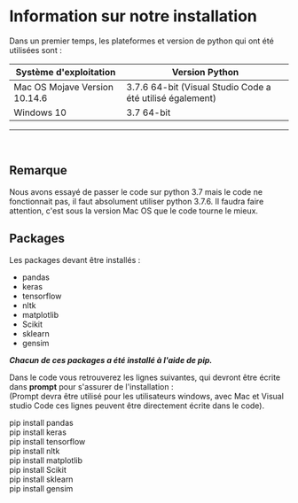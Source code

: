 # Information sur notre installation

Dans un premier temps, les plateformes et version de python qui ont été utilisées sont :
 
 Système d'exploitation          |  Version Python 
---------------------------------|------------------------------------------------------------|
Mac OS Mojave Version 10.14.6    |   3.7.6 64-bit (Visual Studio Code a été utilisé également)
Windows 10                       |   3.7 64-bit
***
&nbsp;
## Remarque

Nous avons essayé de passer le code sur python 3.7 mais le code ne fonctionnait pas, il faut absolument utiliser python 3.7.6.
Il faudra faire attention, c'est sous la version Mac OS que le code tourne le mieux.

## Packages

Les packages devant être installés : 

- pandas
- keras
- tensorflow
- nltk
- matplotlib
- Scikit
- sklearn
- gensim


<i><b>Chacun de ces packages a été installé à l'aide de pip.</i></b>

Dans le code vous retrouverez les lignes suivantes, qui devront être écrite dans <b>prompt</b> pour s'assurer de l'installation :  
(Prompt devra être utilisé pour les utilisateurs windows, avec Mac et Visual studio Code ces lignes peuvent être directement écrite dans le code).

pip install pandas  
pip install keras  
pip install tensorflow  
pip install nltk  
pip install matplotlib  
pip install Scikit  
pip install sklearn  
pip install gensim  
<p></p>

